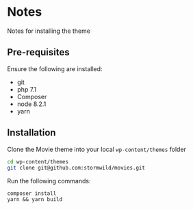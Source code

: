 # Notes

Notes for installing the theme

## Pre-requisites

Ensure the following are installed:

- git
- php 7.1
- Composer
- node 8.2.1
- yarn

## Installation

Clone the Movie theme into your local `wp-content/themes` folder

```bash
cd wp-content/themes
git clone git@github.com:stormwild/movies.git 
```

Run the following commands:

```
composer install
yarn && yarn build
```

